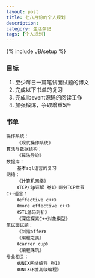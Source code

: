 ```yaml
---
layout: post
title: 七八月份的个人规划
description: 
category: 生活杂记
tags: [个人规划]
---
```

{% include JB/setup %}

### 目标

1. 至少每日一篇笔试面试题的博文
2. 完成以下书单的复习
3.  完成libevent源码的阅读工作
4.  加强锻炼，争取增重5斤

### 书单

    操作系统：
        《现代操作系统》
    算法与数据结构：
        《算法导论》
    数据库：
        基本sql语言的复习
    网络：
        《计算机网络》
        《TCP/ip详解 卷1》部分TCP章节
    C++语言：
        《effective c++》
        《more effective c++》
        《STL源码剖析》
        《深度探索C++对象模型》
    笔试面试题：
        《剑指offer》
        《编程之美》
        《carrer cup》
        《编程珠玑》
    专业相关：
        《UNIX网络编程 卷1》
        《UNIX环境高级编程》


